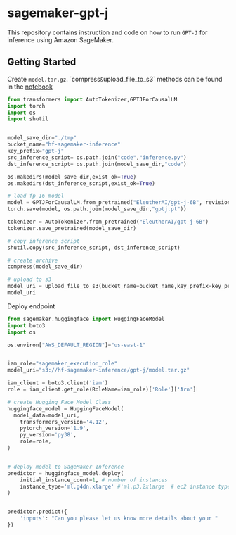 # sagemaker-gpt-j

This repository contains instruction and code on how to run `GPT-J` for inference using Amazon SageMaker.


## Getting Started

Create `model.tar.gz`. ´compress` & `upload_file_to_s3` methods can be found in the [notebook](notebook-sample.ipynb)

```python
from transformers import AutoTokenizer,GPTJForCausalLM
import torch
import os
import shutil 


model_save_dir="./tmp"
bucket_name="hf-sagemaker-inference"
key_prefix="gpt-j"
src_inference_script= os.path.join("code","inference.py")
dst_inference_script= os.path.join(model_save_dir,"code")

os.makedirs(model_save_dir,exist_ok=True)
os.makedirs(dst_inference_script,exist_ok=True)

# load fp 16 model
model = GPTJForCausalLM.from_pretrained("EleutherAI/gpt-j-6B", revision="float16", torch_dtype=torch.float16)
torch.save(model, os.path.join(model_save_dir,"gptj.pt"))

tokenizer = AutoTokenizer.from_pretrained("EleutherAI/gpt-j-6B")
tokenizer.save_pretrained(model_save_dir)

# copy inference script
shutil.copy(src_inference_script, dst_inference_script)

# create archive
compress(model_save_dir)

# upload to s3
model_uri = upload_file_to_s3(bucket_name=bucket_name,key_prefix=key_prefix)
model_uri


```

Deploy endpoint

```python
from sagemaker.huggingface import HuggingFaceModel
import boto3
import os

os.environ["AWS_DEFAULT_REGION"]="us-east-1"


iam_role="sagemaker_execution_role"
model_uri="s3://hf-sagemaker-inference/gpt-j/model.tar.gz"

iam_client = boto3.client('iam')
role = iam_client.get_role(RoleName=iam_role)['Role']['Arn']

# create Hugging Face Model Class
huggingface_model = HuggingFaceModel(
  model_data=model_uri,
	transformers_version='4.12',
	pytorch_version='1.9',
	py_version='py38',
	role=role, 
)


# deploy model to SageMaker Inference
predictor = huggingface_model.deploy(
	initial_instance_count=1, # number of instances
	instance_type='ml.g4dn.xlarge' #'ml.p3.2xlarge' # ec2 instance type
)


predictor.predict({
	'inputs': "Can you please let us know more details about your "
})
```